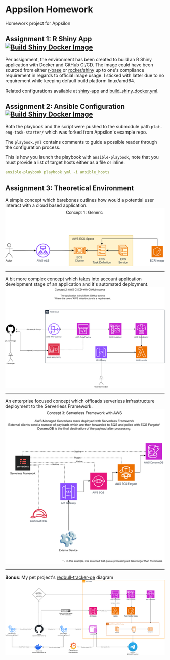 # Appsilon Homework
Homework project for Appsilon

## Assignment 1: R Shiny App [![Build Shiny Docker Image](https://github.com/vazome/appsilon-homework/actions/workflows/build_shiny_docker.yml/badge.svg)](https://github.com/vazome/appsilon-homework/actions/workflows/build_shiny_docker.yml)

Per assignment, the environment has been created to build an R Shiny application with Docker and GitHub CI/CD. The image could have been sourced from either [r-base](https://hub.docker.com/_/r-base) or [rocker/shiny](https://hub.docker.com/r/rocker/shiny) up to one's compliance requirement in regards to official image usage. I sticked with latter due to no requirement while keeping default build platform linux/amd64.

Related configurations available at [shiny-app](./shiny-app) and [build_shiny_docker.yml](.github/workflows/build_shiny_docker.yml).


## Assignment 2: Ansible Configuration [![Build Shiny Docker Image](https://github.com/vazome/appsilon-homework/actions/workflows/ansible_lint.yml/badge.svg)](https://github.com/vazome/appsilon-homework/actions/workflows/ansible_lint.yml)

Both the playbook and the script were pushed to the submodule path `plat-eng-task-starter/` which was forked from Appsilon's example repo. 

The `playbook.yml` contains comments to guide a possible reader through the configuration process.

This is how you launch the playbook with `ansible-playbook`, note that you must provide a list of target hosts either as a file or inline.
``` yaml
ansible-playbook playbook.yml -i ansible_hosts 
```

## Assignment 3: Theoretical Environment
A simple concept which barebones outlines how would a potential user interact with a cloud based application. 
![](assets/concept1.svg)
___
A bit more complex concept which takes into account application development stage of an application and it's automated deployment.
![](assets/concept2.svg)
___
An enterprise focused concept which offloads serverless infrastructure deployment to the Serverless Framework.
![](assets/concept3.svg)
___
**Bonus**: My pet project's [redbull-tracker-ge](https://github.com/vazome/redbull-tracker-ge) diagram
![](https://github.com/vazome/redbull-tracker-ge/raw/main/.assets/redbull_architecture.drawio.svg)